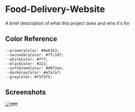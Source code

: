 
# Food-Delivery-Website


A brief description of what this project does and who it's for

## Color Reference

    --primaryColor: #0e6253;
    --secondaryColor: #ffc107;
    --whiteColor: #fff;
    --blackColor: #222;
    --softGreenColor: #d9f2ee;
    --darkGreyColor: #a7a7a7;
    --greyColor: #f5f5f5;


## Screenshots

![fffff](https://github.com/AishikBarua/Food-Delivery-Website/assets/111943452/d7b34caf-28c8-4050-9456-9b5dbb5aaa45)


